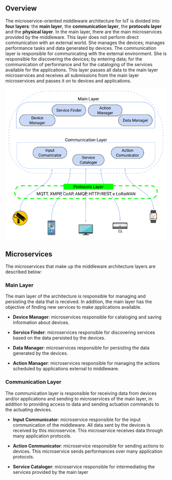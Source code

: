 ## Overview

The microservice-oriented middleware architecture for IoT is divided into **four layers**: the **main layer**, the **communication layer**, the **protocols layer** and the **physical layer**. In the main layer, there are the main microservices provided by the middleware. This layer does not perform direct communication with an external world. She manages the devices; manages performance tasks and data generated by devices. The communication layer is responsible for communicating with the external environment. She is responsible for discovering the devices; by entering data; for the communication of performance and for the cataloging of the services available for the applications. This layer passes all data to the main layer microservices and receives all submissions from the main layer microservices and passes it on to devices and applications.

![middleware-architecture](../docs/imgs/middleware-architecture.png)

## Microservices

The microservices that make up the middleware architecture layers are described below:

### Main Layer

The main layer of the architecture is responsible for managing and persisting the data that is received. In addition, the main layer has the objective of finding new services to make applications available.

* **Device Manager**: microservices responsible for cataloging and saving information about devices.

* **Service Finder**: microservices responsible for discovering services based on the data persisted by the devices.

* **Data Manager**: microservices responsible for persisting the data generated by the devices.

* **Action Manager**: microservices responsible for managing the actions scheduled by applications external to middleware.

### Communication Layer

The communication layer is responsible for receiving data from devices and/or applications and sending to microservices of the main layer, in addition to providing access to data and sending actuation commands to the actuating devices.

* **Input Communicator**: microservice responsible for the input communication of the middleware. All data sent by the devices is received by this microservice. This microservice receives data through many application protocols.

* **Action Communicator**: microservice responsible for sending actions to devices. This microservice sends performances over many application protocols.

* **Service Cataloger**: microservice responsible for intermediating the services provided by the main layer